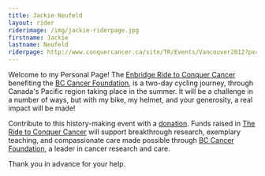 ```yaml
---
title: Jackie Neufeld
layout: rider
riderimage: /img/jackie-riderpage.jpg
firstname: Jackie
lastname: Neufeld
riderpage: http://www.conquercancer.ca/site/TR/Events/Vancouver2012?px=2881331&pg=personal&fr_id=1413
---
```

Welcome to my Personal Page! The [Enbridge Ride to Conquer Cancer](http://va12.conquercancer.ca/site/PageServer?pagename=va12_homepage) benefiting the [BC Cancer Foundation](http://bccancerfoundation.com), is a two-day cycling journey, through Canada's Pacific region taking place in the summer. It will be a challenge in a number of ways, but with my bike, my helmet, and your generosity, a real impact will be made! 

Contribute to this history-making event with a [donation](http://www.conquercancer.ca/site/TR/Events/Vancouver2012?px=2881331&pg=personal&fr_id=1413). Funds raised in [The Ride to Conquer Cancer](http://va12.conquercancer.ca/site/PageServer?pagename=va12_homepage) will support breakthrough research, exemplary teaching, and compassionate care made possible through [BC Cancer Foundation](http://bccancerfoundation.com), a leader in cancer research and care.

Thank you in advance for your help.
